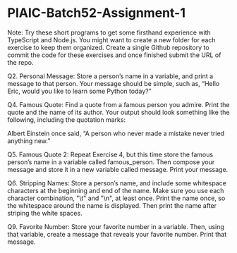 # PIAIC-Batch52-Assignment-1
Note: Try these short programs to get some firsthand experience with TypeScript and Node.js. You might want to create a new folder for each exercise to keep them organized. Create a single Github repository to commit the code for these exercises and once finished submit the URL of the repo.

Q2. Personal Message: Store a person’s name in a variable, and print a message to that person. Your message should be simple, such as, “Hello Eric,
would you like to learn some Python today?”

Q4. Famous Quote: Find a quote from a famous person you admire. Print the quote and the name of its author. Your output should look something like the
following, including the quotation marks:

Albert Einstein once said, “A person who never made a mistake never tried anything new.”

Q5. Famous Quote 2: Repeat Exercise 4, but this time store the famous person’s name in a variable called famous_person. Then compose your message and store it in a new variable called message. Print your message.

Q6. Stripping Names: Store a person’s name, and include some whitespace characters at the beginning and end of the name. Make sure you use each
character combination, "\t" and "\n", at least once. Print the name once, so the whitespace around the name is displayed. Then print the name after striping the white spaces.

Q9. Favorite Number: Store your favorite number in a variable. Then, using that variable, create a message that reveals your favorite number. Print that message.
